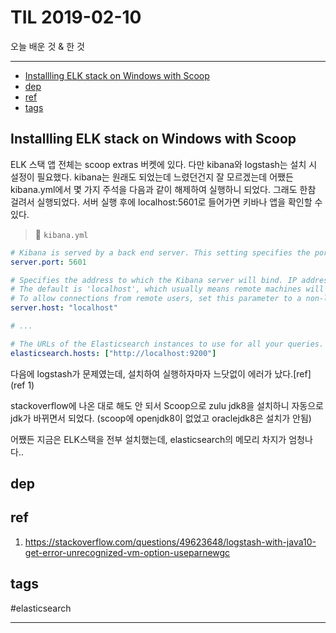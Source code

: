 # TIL 2019-02-10

오늘 배운 것 & 한 것

--------------------------


- [Installling ELK stack on Windows with Scoop](#installling-elk-stack-on-windows-with-scoop)
- [dep](#dep)
- [ref](#ref)
- [tags](#tags)

## Installling ELK stack on Windows with Scoop  

ELK 스택 앱 전체는 scoop extras 버켓에 있다. 다만 kibana와 logstash는 설치 시 설정이 필요했다.
kibana는 원래도 되었는데 느렸던건지 잘 모르겠는데 어쨌든 kibana.yml에서 몇 가지 주석을 다음과 같이 해제하여 실행하니 되었다. 그래도 한참 걸려서 실행되었다. 서버 실행 후에 localhost:5601로 들어가면 키바나 앱을 확인할 수 있다.

> 📂 `kibana.yml`
```yml
# Kibana is served by a back end server. This setting specifies the port to use.
server.port: 5601

# Specifies the address to which the Kibana server will bind. IP addresses and host names are both valid values.
# The default is 'localhost', which usually means remote machines will not be able to connect.
# To allow connections from remote users, set this parameter to a non-loopback address.
server.host: "localhost"

# ...

# The URLs of the Elasticsearch instances to use for all your queries.
elasticsearch.hosts: ["http://localhost:9200"]
```

다음에 logstash가 문제였는데, 설치하여 실행하자마자 느닷없이 에러가 났다.[ref](ref 1)

stackoverflow에 나온 대로 해도 안 되서 Scoop으로 zulu jdk8을 설치하니 자동으로 jdk가 바뀌면서 되었다. (scoop에 openjdk8이 없었고 oraclejdk8은 설치가 안됨)


어쨌든 지금은 ELK스택을 전부 설치했는데, elasticsearch의 메모리 차지가 엄청나다..





## dep

## ref
  1. https://stackoverflow.com/questions/49623648/logstash-with-java10-get-error-unrecognized-vm-option-useparnewgc

## tags
  #elasticsearch



--------------------------


 